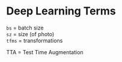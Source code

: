 # Deep Learning Terms

`bs` = batch size  
`sz` = size (of photo)  
`tfms` = transformations  

TTA = Test Time Augmentation  

